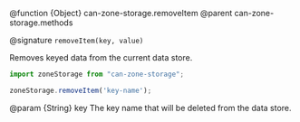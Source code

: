 @function {Object} can-zone-storage.removeItem
@parent can-zone-storage.methods

@signature `removeItem(key, value)`

Removes keyed data from the current data store.

```js
import zoneStorage from "can-zone-storage";

zoneStorage.removeItem('key-name');
```

@param {String} key The key name that will be deleted from the data store.
